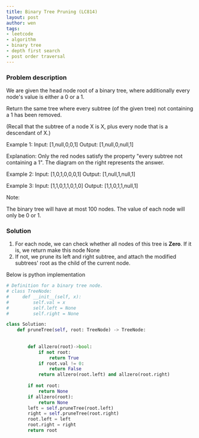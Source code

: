 ```yaml
---
title: Binary Tree Pruning (LC814)
layout: post
author: wen
tags:
- leetcode
- algorithm
- binary tree
- depth first search
- post order traversal
---
```


### Problem description
We are given the head node root of a binary tree, where additionally every node's value is either a 0 or a 1.

Return the same tree where every subtree (of the given tree) not containing a 1 has been removed.

(Recall that the subtree of a node X is X, plus every node that is a descendant of X.)

Example 1:
Input: [1,null,0,0,1]
Output: [1,null,0,null,1]
 
Explanation: 
Only the red nodes satisfy the property "every subtree not containing a 1".
The diagram on the right represents the answer.


Example 2:
Input: [1,0,1,0,0,0,1]
Output: [1,null,1,null,1]



Example 3:
Input: [1,1,0,1,1,0,1,0]
Output: [1,1,0,1,1,null,1]



Note:

The binary tree will have at most 100 nodes.
The value of each node will only be 0 or 1.

### Solution
1. For each node, we can check whether all nodes of this tree is **Zero**. If it is, we return make this node None
2. If not, we prune its left and right subtree, and attach the modified subtrees' root as the child of the current node.

Below is python implementation

```python
# Definition for a binary tree node.
# class TreeNode:
#     def __init__(self, x):
#         self.val = x
#         self.left = None
#         self.right = None

class Solution:
    def pruneTree(self, root: TreeNode) -> TreeNode:
        
        
        def allzero(root)->bool:
            if not root:
                return True
            if root.val != 0:
                return False
            return allzero(root.left) and allzero(root.right)
        
        if not root:
            return None
        if allzero(root):
            return None
        left = self.pruneTree(root.left)
        right = self.pruneTree(root.right)
        root.left = left
        root.right = right
        return root
				
```
